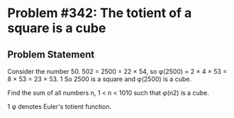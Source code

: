 # Problem #342: The totient of a square is a cube 

## Problem Statement 


Consider the number 50.
502 = 2500 = 22 × 54, so φ(2500) = 2 × 4 × 53 = 8 × 53 = 23 × 53. 1
So 2500 is a square and  φ(2500) is a cube.


Find the sum of all numbers n, 1 < n < 1010 such that φ(n2) is a cube.


1 φ denotes Euler's totient function.


